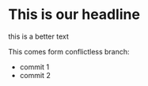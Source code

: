 # This is our headline

this is a better text

This comes form conflictless branch:
- commit 1
- commit 2
